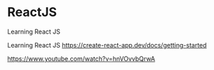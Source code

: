# ReactJS
Learning React JS

Learning React JS
https://create-react-app.dev/docs/getting-started

https://www.youtube.com/watch?v=hnVOvvbQrwA
